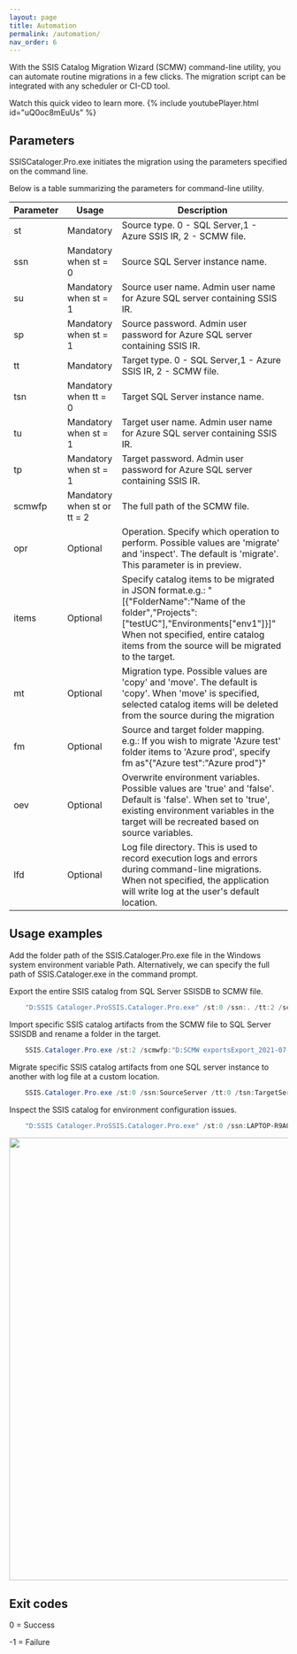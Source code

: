 ```yaml
---
layout: page
title: Automation
permalink: /automation/
nav_order: 6
---
```


With the SSIS Catalog Migration Wizard (SCMW) command-line utility, you can automate routine migrations in a few clicks. The migration script can be integrated with any scheduler or CI-CD tool.

Watch this quick video to learn more.
{% include youtubePlayer.html id="uQ0oc8mEuUs" %}

## Parameters 

SSISCataloger.Pro.exe initiates the migration using the parameters specified on the command line.

Below is a table summarizing the parameters for command-line utility.

Parameter   |       Usage |   Description  |
---- | ---- | ---- |
st   |       Mandatory   |       Source type. 0 - SQL Server,1 - Azure SSIS IR, 2 - SCMW file.
ssn   |       Mandatory when st = 0   |       Source SQL Server instance name.
su   |       Mandatory when st = 1   |       Source user name. Admin user name for Azure SQL server containing SSIS IR.
sp   |       Mandatory when st = 1   |       Source password. Admin user password for Azure SQL server containing SSIS IR.
tt   |       Mandatory   |       Target type. 0 - SQL Server,1 - Azure SSIS IR, 2 - SCMW file.
tsn   |       Mandatory when tt = 0   |       Target SQL Server instance name.
tu   |       Mandatory when st = 1   |       Target user name. Admin user name for Azure SQL server containing SSIS IR.
tp   |       Mandatory when st = 1   |       Target password. Admin user password for Azure SQL server containing SSIS IR.
scmwfp   |       Mandatory when st or tt = 2   |       The full path of the SCMW file.
opr   |       Optional   |       Operation. Specify which operation to perform. Possible values are 'migrate' and 'inspect'. The default is 'migrate'. This parameter is in preview.
items   |       Optional   |       Specify catalog items to be migrated in JSON format.e.g.: "[{"FolderName":"Name of the folder","Projects":["testUC"],"Environments["env1"]}]" When not specified, entire catalog items from the source will be migrated to the target.
mt   |       Optional   |       Migration type. Possible values are 'copy' and 'move'. The default is 'copy'. When 'move' is specified, selected catalog items will be deleted from the source during the migration
fm   |       Optional   |       Source and target folder mapping. e.g.: If you wish to migrate 'Azure test' folder items to 'Azure prod', specify fm as"{"Azure test":"Azure prod"}"
oev   |       Optional   |       Overwrite environment variables. Possible values are 'true' and 'false'. Default is 'false'. When set to 'true', existing environment variables in the target will be recreated based on source variables.
lfd   |       Optional   |       Log file directory. This is used to record execution logs and errors during command-line migrations. When not specified, the application will write log at the user's default location.

## Usage examples

Add the folder path of the SSIS.Cataloger.Pro.exe file in the Windows system environment variable Path. Alternatively, we can specify the full path of SSIS.Cataloger.exe in the command prompt.

Export the entire SSIS catalog from SQL Server SSISDB to SCMW file.

```powershell
    "D:SSIS Cataloger.ProSSIS.Cataloger.Pro.exe" /st:0 /ssn:. /tt:2 /scmwfp:"D:SCMW exportsExport_2021-07-18_06-49-17.scmw" 
```
    
Import specific SSIS catalog artifacts from the SCMW file to SQL Server SSISDB and rename a folder in the target.

```powershell
    SSIS.Cataloger.Pro.exe /st:2 /scmwfp:"D:SCMW exportsExport_2021-07-18_06-49-17.scmw" /tt:0 /tsn:TargetServer /items:"[{"FolderName":"Azure test","Projects":[],"Environments":["env1"]},{"FolderName":"AzureDevOpsDeployment","Projects":["testUC"],"Environments":[]},{"FolderName":"Sales","Projects":["sales-stg2"],"Environments":[]}]" /fm:"{"Azure Test":"Azure Prod"}"
 ```
 
Migrate specific SSIS catalog artifacts from one SQL server instance to another with log file at a custom location.

```powershell
    SSIS.Cataloger.Pro.exe /st:0 /ssn:SourceServer /tt:0 /tsn:TargetServer /items:"[{"FolderName":"Azure test","Projects":[],"Environments":["env1"]},{"FolderName":"AzureDevOpsDeployment","Projects":["testUC"],"Environments":[]},{"FolderName":"Sales","Projects":["sales-stg2"],"Environments":[]}]" /lfd:"D:SCMW exports"
```

Inspect the SSIS catalog for environment configuration issues.

```powershell
    "D:SSIS Cataloger.ProSSIS.Cataloger.Pro.exe" /st:0 /ssn:LAPTOP-R9A0KU50 /opr:inspect
 ```
   
<img src="../media/CommandlineExecutionOfInspectCommand.gif" width="800">


## Exit codes

0 = Success 

-1 = Failure

